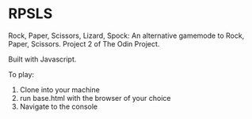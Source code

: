 # RPSLS
Rock, Paper, Scissors, Lizard, Spock: An alternative gamemode to Rock, Paper, Scissors. 
Project 2 of The Odin Project.

Built with Javascript.

To play:
1. Clone into your machine
2. run base.html with the browser of your choice
3. Navigate to the console

